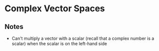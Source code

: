 # Complex Vector Spaces

## Notes
* Can't multiply a vector with a scalar (recall that a complex number is a scalar) when the scalar is on the left-hand side

